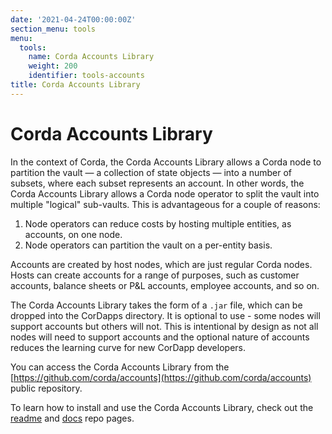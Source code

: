 ```yaml
---
date: '2021-04-24T00:00:00Z'
section_menu: tools
menu:
  tools:
    name: Corda Accounts Library
    weight: 200
    identifier: tools-accounts
title: Corda Accounts Library
---
```


# Corda Accounts Library

In the context of Corda, the Corda Accounts Library allows a Corda node to partition the vault — a collection of state objects — into a number of subsets, where each subset represents an account. In other words, the Corda Accounts Library allows a Corda node operator to split the vault into multiple "logical" sub-vaults. This is advantageous for a couple of reasons:

1. Node operators can reduce costs by hosting multiple entities, as accounts, on one node.
2. Node operators can partition the vault on a per-entity basis.

Accounts are created by host nodes, which are just regular Corda nodes. Hosts can create accounts for a range of purposes, such as customer accounts, balance sheets or P&L accounts, employee accounts, and so on.

The Corda Accounts Library takes the form of a `.jar` file, which can be dropped into the CorDapps directory. It is optional to use - some nodes will support accounts but others will not. This is intentional by design as not all nodes will need to support accounts and the optional nature of accounts reduces the learning curve for new CorDapp developers.

You can access the Corda Accounts Library from the [https://github.com/corda/accounts](https://github.com/corda/accounts) public repository.

To learn how to install and use the Corda Accounts Library, check out the [readme](https://github.com/corda/accounts/blob/master/README.md) and [docs](https://github.com/corda/accounts/blob/master/docs.md) repo pages.
